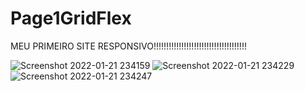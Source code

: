 # Page1GridFlex
MEU PRIMEIRO SITE RESPONSIVO!!!!!!!!!!!!!!!!!!!!!!!!!!!!!!!!!!!!! 

![Screenshot 2022-01-21 234159](https://user-images.githubusercontent.com/77131275/150621896-177c4af6-27b0-43e0-9720-999daef30894.jpg)
![Screenshot 2022-01-21 234229](https://user-images.githubusercontent.com/77131275/150621897-3df33c73-70b1-41d0-ac18-dca40eb50ac5.jpg)
![Screenshot 2022-01-21 234247](https://user-images.githubusercontent.com/77131275/150621894-67052932-4a80-435d-8ab0-40c3b0f444e8.jpg)
